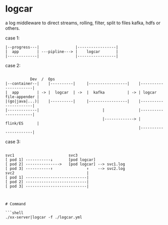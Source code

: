 # logcar
a log middleware to direct streams, rolling, filter, split to files  kafka, hdfs or others.

case 1:
```text
|--progress---|                |-----------------|
|  app        | ---pipline---> |    logcar       |
|-------------|                |-----------------|
```
case 2:
```text

           Dev  /  Ops
|--container--|    |----------|     |-----------------|    |----------------------|
|  app        | -> |  logcar  | ->  |  kafka          | -> | logcar file-appender |
|(go|java|...)|    |----------|     |-----------------|    |----------------------|
|-------------|                            |               |----------------------|
                                           |-------------> |        flink/ES      |
                                                           |----------------------|
```
case 3:

```text

svc1                        svc3
[ pod 1] -----------↓       [pod logcar]
[ pod 2] --------------->   [pod logcar] --> svc1.log 
[ pod 3] -----------↑               ↑    --> svc2.log
svc2                                |
[ pod 1] ---------------------------|
[ pod 2] ---------------------------|
[ pod 3] ---------------------------|



```


```
# Command

```shell
./xx-server|logcar -f ./logcar.yml
```




